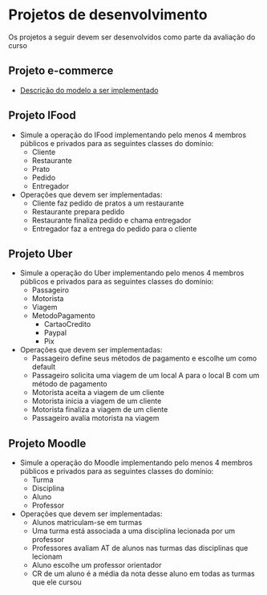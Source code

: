 # Projetos de desenvolvimento

Os projetos a seguir devem ser desenvolvidos como parte da avaliação do curso

## Projeto e-commerce
- [Descrição do modelo a ser implementado](https://github.com/ormastroni/fundamentos-python/tree/main/projetos/ecommerce)

## Projeto IFood
- Simule a operação do IFood implementando pelo menos 4 membros públicos e privados para as seguintes classes do domínio:
    - Cliente
    - Restaurante
    - Prato
    - Pedido
    - Entregador
- Operações que devem ser implementadas:
    - Cliente faz pedido de pratos a um restaurante
    - Restaurante prepara pedido
    - Restaurante finaliza pedido e chama entregador
    - Entregador faz a entrega do pedido para o cliente

## Projeto Uber
- Simule a operação do Uber implementando pelo menos 4 membros públicos e privados para as seguintes classes do domínio:
    - Passageiro
    - Motorista
    - Viagem
    - MetodoPagamento
        - CartaoCredito
        - Paypal
        - Pix
- Operações que devem ser implementadas:
    - Passageiro define seus métodos de pagamento e escolhe um como default
    - Passageiro solicita uma viagem de um local A para o local B com um método de pagamento
    - Motorista aceita a viagem de um cliente
    - Motorista inicia a viagem de um cliente
    - Motorista finaliza a viagem de um cliente
    - Passageiro avalia motorista na viagem

## Projeto Moodle
- Simule a operação do Moodle implementando pelo menos 4 membros públicos e privados para as seguintes classes do domínio:
    - Turma
    - Disciplina
    - Aluno
    - Professor
- Operações que devem ser implementadas:
    - Alunos matriculam-se em turmas
    - Uma turma está associada a uma disciplina lecionada por um professor
    - Professores avaliam AT de alunos nas turmas das disciplinas que lecionam
    - Aluno escolhe um professor orientador
    - CR de um aluno é a média da nota desse aluno em todas as turmas que ele cursou